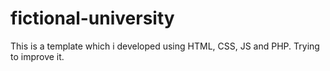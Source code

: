 # fictional-university
This is a template which i developed using HTML, CSS, JS and PHP. Trying to improve it.
